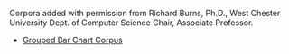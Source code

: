 Corpora added with permission from Richard Burns, Ph.D., 
West Chester University Dept. of Computer Science Chair, Associate Professor.
- [Grouped Bar Chart Corpus](http://taz.cs.wcupa.edu/~rburns/corpus/)
